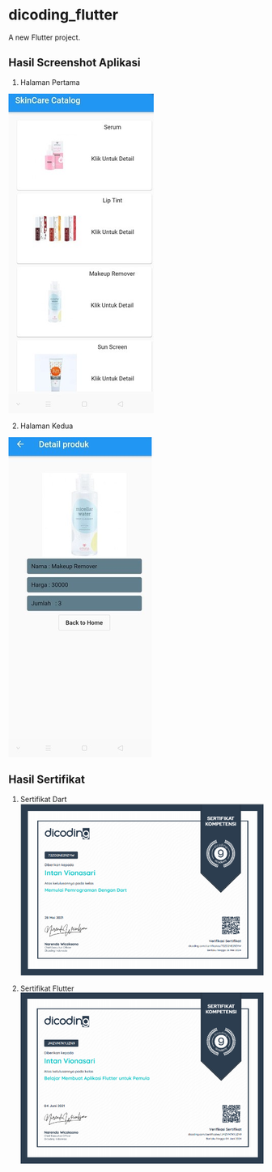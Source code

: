 # dicoding_flutter

A new Flutter project.

## Hasil Screenshot Aplikasi

1. Halaman Pertama

![](image/1.jpg)

2. Halaman Kedua

![](image/2.jpg)

## Hasil Sertifikat
1. Sertifikat Dart
![](image/sertif_dart.PNG)

2. Sertifikat Flutter
![](image/sertif_flutter.PNG)

